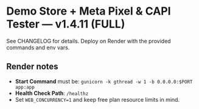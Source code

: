 # Demo Store + Meta Pixel & CAPI Tester — v1.4.11 (FULL)

See CHANGELOG for details. Deploy on Render with the provided commands and env vars.


## Render notes
- **Start Command** must be: `gunicorn -k gthread -w 1 -b 0.0.0.0:$PORT app:app`
- **Health Check Path**: `/healthz`
- Set `WEB_CONCURRENCY=1` and keep free plan resource limits in mind.
